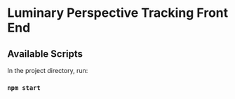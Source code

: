 # Luminary Perspective Tracking Front End

## Available Scripts

In the project directory, run:

### `npm start`
